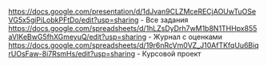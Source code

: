 https://docs.google.com/presentation/d/1dJvan9CLZMceRECjAOUwTuOSeVG5x5giPiLobkPFtDo/edit?usp=sharing - Все задания 
https://docs.google.com/spreadsheets/d/1hLZsDyDrh7wM1b8N1THHpx855aVIKeBwG5fhXGmeyuQ/edit?usp=sharing - Журнал с оценками
https://docs.google.com/spreadsheets/d/19r6nRcVm0VZ_J10AfTKfqUu6BiqrUOsFaw-8i7RsmHs/edit?usp=sharing - Курсовой проект
